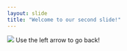 ```yaml
---
layout: slide
title: "Welcome to our second slide!"
---
```

<img src="https://pbs.twimg.com/media/EWgmA5_X0AEcmlD?format=jpg&name=small">
Use the left arrow to go back!
